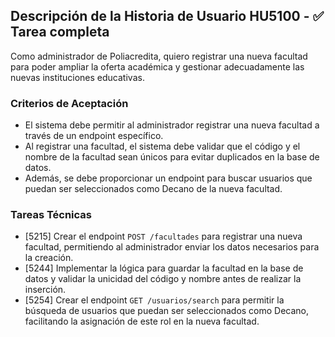 ## Descripción de la Historia de Usuario HU5100 - ✅ Tarea completa
 Como administrador de Poliacredita, quiero registrar una nueva facultad para poder ampliar la oferta académica y gestionar adecuadamente las nuevas instituciones educativas.
 ### Criterios de Aceptación
- El sistema debe permitir al administrador registrar una nueva facultad a través de un endpoint específico.
- Al registrar una facultad, el sistema debe validar que el código y el nombre de la facultad sean únicos para evitar duplicados en la base de datos.
- Además, se debe proporcionar un endpoint para buscar usuarios que puedan ser seleccionados como Decano de la nueva facultad.
 ### Tareas Técnicas
- [5215] Crear el endpoint `POST /facultades` para registrar una nueva facultad, permitiendo al administrador enviar los datos necesarios para la creación.
- [5244] Implementar la lógica para guardar la facultad en la base de datos y validar la unicidad del código y nombre antes de realizar la inserción.
- [5254] Crear el endpoint `GET /usuarios/search` para permitir la búsqueda de usuarios que puedan ser seleccionados como Decano, facilitando la asignación de este rol en la nueva facultad.
